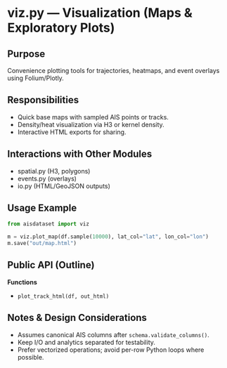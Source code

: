 # viz.py — Visualization (Maps & Exploratory Plots)

## Purpose
Convenience plotting tools for trajectories, heatmaps, and event overlays using Folium/Plotly.

## Responsibilities
- Quick base maps with sampled AIS points or tracks.
- Density/heat visualization via H3 or kernel density.
- Interactive HTML exports for sharing.

## Interactions with Other Modules
- spatial.py (H3, polygons)
- events.py (overlays)
- io.py (HTML/GeoJSON outputs)

## Usage Example
```python
from aisdataset import viz

m = viz.plot_map(df.sample(10000), lat_col="lat", lon_col="lon")
m.save("out/map.html")
```

## Public API (Outline)
**Functions**
- `plot_track_html(df, out_html)`

## Notes & Design Considerations
- Assumes canonical AIS columns after `schema.validate_columns()`.
- Keep I/O and analytics separated for testability.
- Prefer vectorized operations; avoid per-row Python loops where possible.